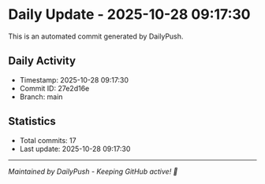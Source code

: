 # Daily Update - 2025-10-28 09:17:30

This is an automated commit generated by DailyPush.

## Daily Activity
- Timestamp: 2025-10-28 09:17:30
- Commit ID: 27e2d16e
- Branch: main

## Statistics
- Total commits: 17
- Last update: 2025-10-28 09:17:30

---
*Maintained by DailyPush - Keeping GitHub active! 🚀*
